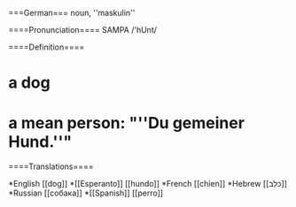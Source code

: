 ===German===
noun, ''maskulin'' 

====Pronunciation====
SAMPA /'hUnt/

====Definition====
# a dog
# a mean person: "''Du gemeiner Hund.''"

====Translations====

*English [[dog]]
*[[Esperanto]] [[hundo]]
*French [[chien]]
*Hebrew [[כלב]]
*Russian [[собака]]
*[[Spanish]] [[perro]]